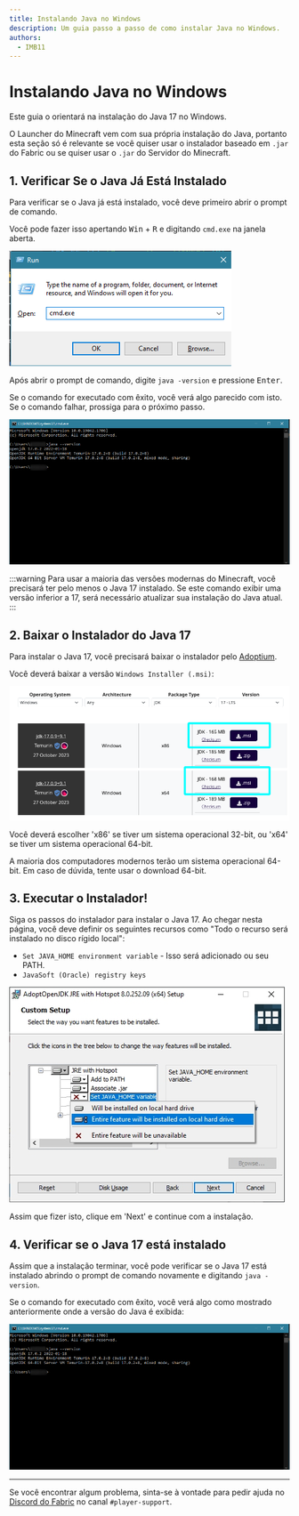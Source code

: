 ```yaml
---
title: Instalando Java no Windows
description: Um guia passo a passo de como instalar Java no Windows.
authors:
  - IMB11
---
```


# Instalando Java no Windows

Este guia o orientará na instalação do Java 17 no Windows.

O Launcher do Minecraft vem com sua própria instalação do Java, portanto esta seção só é relevante se você quiser usar o instalador baseado em `.jar` do Fabric ou se quiser usar o `.jar` do Servidor do Minecraft.

## 1. Verificar Se o Java Já Está Instalado

Para verificar se o Java já está instalado, você deve primeiro abrir o prompt de comando.

Você pode fazer isso apertando <kbd>Win</kbd> + <kbd>R</kbd> e digitando `cmd.exe` na janela aberta.

![Caixa de diálogo Executar do Windows com "cmd.exe" na barra de execução](/assets/players/installing-java/windows-run-dialog.png)

Após abrir o prompt de comando, digite `java -version` e pressione <kbd>Enter</kbd>.

Se o comando for executado com êxito, você verá algo parecido com isto. Se o comando falhar, prossiga para o próximo passo.

![Prompt de comando com "java -version" digitado](/assets/players/installing-java/windows-java-version.png)

:::warning
Para usar a maioria das versões modernas do Minecraft, você precisará ter pelo menos o Java 17 instalado. Se este comando exibir uma versão inferior a 17, será necessário atualizar sua instalação do Java atual.
:::

## 2. Baixar o Instalador do Java 17

Para instalar o Java 17, você precisará baixar o instalador pelo [Adoptium](https://adoptium.net/en-GB/temurin/releases/?os=windows&package=jdk&version=17).

Você deverá baixar a versão `Windows Installer (.msi)`:

![Página de download do Adoptium com Windows Installer (.msi) destacado](/assets/players/installing-java/windows-download-java.png)

Você deverá escolher 'x86' se tiver um sistema operacional 32-bit, ou 'x64' se tiver um sistema operacional 64-bit.

A maioria dos computadores modernos terão um sistema operacional 64-bit. Em caso de dúvida, tente usar o download 64-bit.

## 3. Executar o Instalador!

Siga os passos do instalador para instalar o Java 17. Ao chegar nesta página, você deve definir os seguintes recursos como "Todo o recurso será instalado no disco rígido local":

- `Set JAVA_HOME environment variable` - Isso será adicionado ou seu PATH.
- `JavaSoft (Oracle) registry keys`

![Instalador do Java 17 com "Set JAVA_HOME variable" e "JavaSoft (Oracle) registry keys" destacados](/assets/players/installing-java/windows-wizard-screenshot.png)

Assim que fizer isto, clique em 'Next' e continue com a instalação.

## 4. Verificar se o Java 17 está instalado

Assim que a instalação terminar, você pode verificar se o Java 17 está instalado abrindo o prompt de comando novamente e digitando `java -version`.

Se o comando for executado com êxito, você verá algo como mostrado anteriormente onde a versão do Java é exibida:

![Prompt de comando com "java -version" digitado](/assets/players/installing-java/windows-java-version.png)

---

Se você encontrar algum problema, sinta-se à vontade para pedir ajuda no [Discord do Fabric](https://discord.gg/v6v4pMv) no canal `#player-support`.
